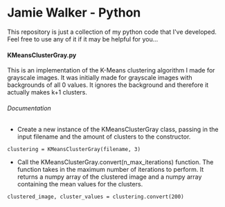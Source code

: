 # Jamie Walker - Python

This repository is just a collection of my python code that I've developed. 
Feel free to use any of it if it may be helpful for you...

#### KMeansClusterGray.py
This is an implementation of the K-Means clustering algorithm I made
for grayscale images. It was initially made for grayscale images with
backgrounds of all 0 values. It ignores the background and
therefore it actually makes k+1 clusters.

###### Documentation
- Create a new instance of the KMeansClusterGray
class, passing in the input filename and the amount of clusters to
the constructor.

`clustering = KMeansClusterGray(filename, 3)`

- Call the KMeansClusterGray.convert(n_max_iterations) function.
The function takes in the maximum number of iterations to perform.
It returns a numpy array of the clustered image and a numpy
array containing the mean values for the clusters.

`clustered_image, cluster_values = clustering.convert(200)`